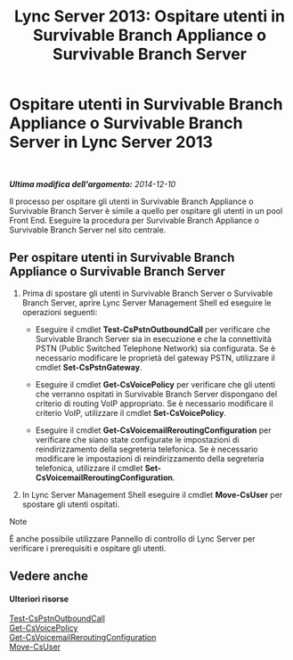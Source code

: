 ﻿---
title: 'Lync Server 2013: Ospitare utenti in Survivable Branch Appliance o Survivable Branch Server'
TOCTitle: Ospitare utenti in Survivable Branch Appliance o Survivable Branch Server
ms:assetid: faf1ebb9-6d7d-4a58-8ff7-801b7b31d3ba
ms:mtpsurl: https://technet.microsoft.com/it-it/library/Gg413066(v=OCS.15)
ms:contentKeyID: 49302550
ms.date: 08/24/2015
mtps_version: v=OCS.15
ms.translationtype: HT
---

# Ospitare utenti in Survivable Branch Appliance o Survivable Branch Server in Lync Server 2013

 

_**Ultima modifica dell'argomento:** 2014-12-10_

Il processo per ospitare gli utenti in Survivable Branch Appliance o Survivable Branch Server è simile a quello per ospitare gli utenti in un pool Front End. Eseguire la procedura per Survivable Branch Appliance o Survivable Branch Server nel sito centrale.

## Per ospitare utenti in Survivable Branch Appliance o Survivable Branch Server

1.  Prima di spostare gli utenti in Survivable Branch Server o Survivable Branch Server, aprire Lync Server Management Shell ed eseguire le operazioni seguenti:
    
      - Eseguire il cmdlet **Test-CsPstnOutboundCall** per verificare che Survivable Branch Server sia in esecuzione e che la connettività PSTN (Public Switched Telephone Network) sia configurata. Se è necessario modificare le proprietà del gateway PSTN, utilizzare il cmdlet **Set-CsPstnGateway**.
    
      - Eseguire il cmdlet **Get-CsVoicePolicy** per verificare che gli utenti che verranno ospitati in Survivable Branch Server dispongano del criterio di routing VoIP appropriato. Se è necessario modificare il criterio VoIP, utilizzare il cmdlet **Set-CsVoicePolicy**.
    
      - Eseguire il cmdlet **Get-CsVoicemailReroutingConfiguration** per verificare che siano state configurate le impostazioni di reindirizzamento della segreteria telefonica. Se è necessario modificare le impostazioni di reindirizzamento della segreteria telefonica, utilizzare il cmdlet **Set-CsVoicemailReroutingConfiguration**.

2.  In Lync Server Management Shell eseguire il cmdlet **Move-CsUser** per spostare gli utenti ospitati.


> [!NOTE]
> È anche possibile utilizzare Pannello di controllo di Lync Server per verificare i prerequisiti e ospitare gli utenti.



## Vedere anche

#### Ulteriori risorse

[Test-CsPstnOutboundCall](https://docs.microsoft.com/en-us/powershell/module/skype/Test-CsPstnOutboundCall)  
[Get-CsVoicePolicy](https://docs.microsoft.com/en-us/powershell/module/skype/Get-CsVoicePolicy)  
[Get-CsVoicemailReroutingConfiguration](https://docs.microsoft.com/en-us/powershell/module/skype/Get-CsVoicemailReroutingConfiguration)  
[Move-CsUser](https://docs.microsoft.com/en-us/powershell/module/skype/Move-CsUser)

